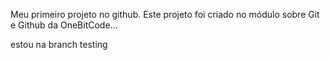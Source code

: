 Meu primeiro projeto no github.
Este projeto foi criado no módulo sobre Git e Github da OneBitCode...

estou na branch testing
